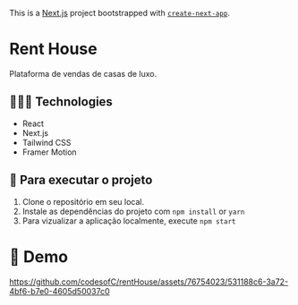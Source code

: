 This is a [Next.js](https://nextjs.org/) project bootstrapped with [`create-next-app`](https://github.com/vercel/next.js/tree/canary/packages/create-next-app).

# Rent House
  Plataforma de vendas de casas de luxo.

## 👨🏾‍💻 Technologies
* React
* Next.js
* Tailwind CSS
* Framer Motion

## 🚦 Para executar o projeto
1. Clone o repositório em seu local.
2. Instale as dependências do projeto com ``npm install`` or ``yarn``
3. Para vizualizar a aplicação localmente, execute ``npm start``


# 🍿 Demo
https://github.com/codesofC/rentHouse/assets/76754023/531188c6-3a72-4bf6-b7e0-4605d50037c0


